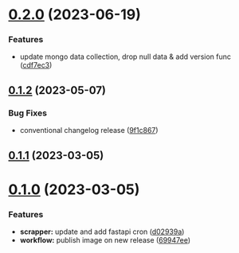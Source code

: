 # [0.2.0](https://github.com/aayushrathor/event-driven-scrapper/compare/v0.1.2...v0.2.0) (2023-06-19)


### Features

* update mongo data collection, drop null data & add version func ([cdf7ec3](https://github.com/aayushrathor/event-driven-scrapper/commit/cdf7ec3c4cff909687ed67570aec6d7d2df641b7))



## [0.1.2](https://github.com/aayushrathor/event-driven-scrapper/compare/v0.1.1...v0.1.2) (2023-05-07)


### Bug Fixes

* conventional changelog release ([9f1c867](https://github.com/aayushrathor/event-driven-scrapper/commit/9f1c867269983b92db0053f38b755431d83c0520))



## [0.1.1](https://github.com/aayushrathor/event-driven-scrapper/compare/v0.1.0...v0.1.1) (2023-03-05)



# [0.1.0](https://github.com/aayushrathor/event-driven-scrapper/compare/d02939ab11bf290d9b2881068cf50a7f77344f16...v0.1.0) (2023-03-05)


### Features

* **scrapper:** update and add fastapi cron ([d02939a](https://github.com/aayushrathor/event-driven-scrapper/commit/d02939ab11bf290d9b2881068cf50a7f77344f16))
* **workflow:** publish image on new release ([69947ee](https://github.com/aayushrathor/event-driven-scrapper/commit/69947ee2c47b06a64b96faff67947470730e7f95))



